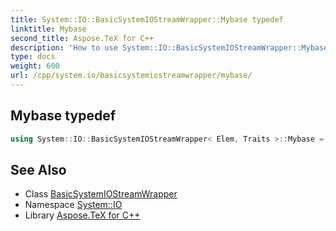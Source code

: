 ```yaml
---
title: System::IO::BasicSystemIOStreamWrapper::Mybase typedef
linktitle: Mybase
second_title: Aspose.TeX for C++
description: 'How to use System::IO::BasicSystemIOStreamWrapper::Mybase typedef of System::IO::BasicSystemIOStreamWrapper class in C++.'
type: docs
weight: 600
url: /cpp/system.io/basicsystemiostreamwrapper/mybase/
---
```

## Mybase typedef




```cpp
using System::IO::BasicSystemIOStreamWrapper< Elem, Traits >::Mybase =  std::basic_iostream<char_type, traits_type>
```

## See Also

* Class [BasicSystemIOStreamWrapper](../)
* Namespace [System::IO](../../)
* Library [Aspose.TeX for C++](../../../)
